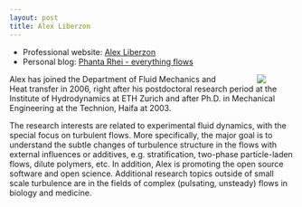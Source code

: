 ```yaml
---
layout: post
title: Alex Liberzon
---
```



* Professional website: [Alex Liberzon](http://www.eng.tau.ac.il/~alexlib)
* Personal blog: [Phanta Rhei - everything flows](http://alexl.wordpress.com)

<img src = "{{ site.baseurl }}/images/alex_lab2.jpg" align = "right" hspace="50">

Alex has joined the Department of Fluid Mechanics and Heat transfer in 2006, right after his postdoctoral research period at the Institute of Hydrodynamics at ETH Zurich and after Ph.D. in Mechanical Engineering at the Technion, Haifa at 2003.


The research interests are related to experimental fluid dynamics, with the special focus on
turbulent flows. More specifically, the major goal is to understand the subtle changes of turbulence structure in the flows with external influences or additives, e.g. stratification, two-phase particle-laden flows, dilute polymers, etc. In addition, Alex is promoting the open source software and open science. Additional research topics outside of small scale turbulence are in the fields of complex (pulsating, unsteady) flows in biology and medicine.
